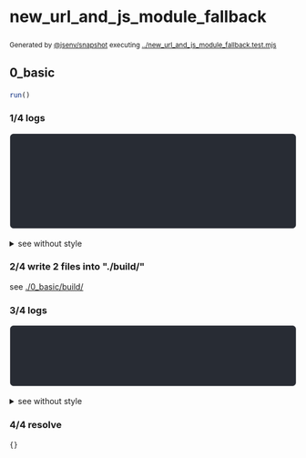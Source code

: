 # new_url_and_js_module_fallback

<sub>
  Generated by <a href="https://github.com/jsenv/core/tree/main/packages/independent/snapshot">@jsenv/snapshot</a> executing <a href="../new_url_and_js_module_fallback.test.mjs">../new_url_and_js_module_fallback.test.mjs</a>
</sub>

## 0_basic

```js
run()
```

### 1/4 logs

![img](0_basic/log_group.svg)

<details>
  <summary>see without style</summary>

```console

build "./main.html"
⠋ generate source graph
✔ generate source graph (done in <X> second)
⠋ generate build graph
✔ generate build graph (done in <X> second)
⠋ resync resource hints
✔ resync resource hints (done in <X> second)
⠋ write files in build directory

```

</details>


### 2/4 write 2 files into "./build/"

see [./0_basic/build/](./0_basic/build/)

### 3/4 logs

![img](0_basic/log_group_1.svg)

<details>
  <summary>see without style</summary>

```console
✔ write files in build directory (done in <X> second)
--- build files ---  
- html : 1 (17.5 kB / 100 %)
- other: 1 (0 B / 0 %)
- total: 2 (17.5 kB / 100 %)
--------------------
```

</details>


### 4/4 resolve

```js
{}
```